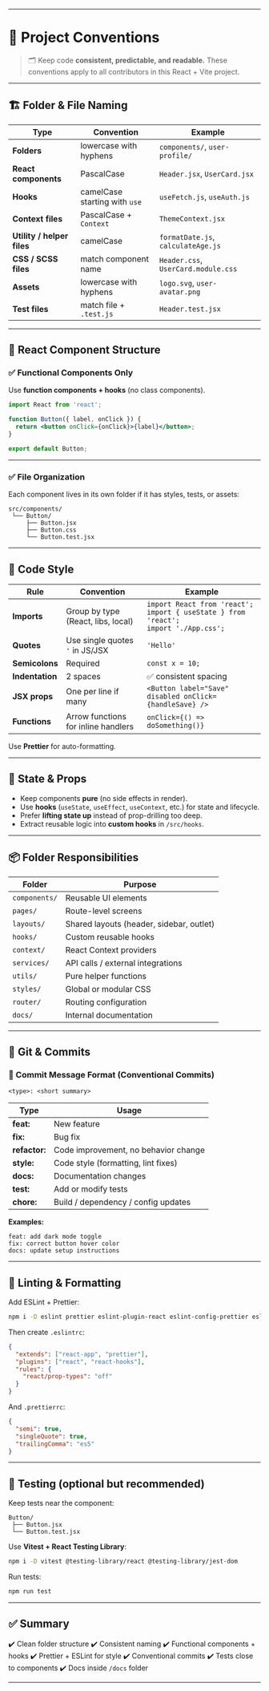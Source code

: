 
---

# 🧭 Project Conventions

> 🗂️ Keep code **consistent, predictable, and readable.**
> These conventions apply to all contributors in this React + Vite project.

---

## 🏗️ Folder & File Naming

| Type                       | Convention                    | Example                             |
| -------------------------- | ----------------------------- | ----------------------------------- |
| **Folders**                | lowercase with hyphens        | `components/`, `user-profile/`      |
| **React components**       | PascalCase                    | `Header.jsx`, `UserCard.jsx`        |
| **Hooks**                  | camelCase starting with `use` | `useFetch.js`, `useAuth.js`         |
| **Context files**          | PascalCase + `Context`        | `ThemeContext.jsx`                  |
| **Utility / helper files** | camelCase                     | `formatDate.js`, `calculateAge.js`  |
| **CSS / SCSS files**       | match component name          | `Header.css`, `UserCard.module.css` |
| **Assets**                 | lowercase with hyphens        | `logo.svg`, `user-avatar.png`       |
| **Test files**             | match file + `.test.js`       | `Header.test.jsx`                   |

---

## 🧩 React Component Structure

### ✅ Functional Components Only

Use **function components + hooks** (no class components).

```jsx
import React from 'react';

function Button({ label, onClick }) {
  return <button onClick={onClick}>{label}</button>;
}

export default Button;
```

---

### ✅ File Organization

Each component lives in its own folder if it has styles, tests, or assets:

```
src/components/
 └── Button/
     ├── Button.jsx
     ├── Button.css
     └── Button.test.jsx
```

---

## 💬 Code Style

| Rule            | Convention                          | Example                                                                                      |
| --------------- | ----------------------------------- | -------------------------------------------------------------------------------------------- |
| **Imports**     | Group by type (React, libs, local)  | `import React from 'react';`<br>`import { useState } from 'react';`<br>`import './App.css';` |
| **Quotes**      | Use single quotes `'` in JS/JSX     | `'Hello'`                                                                                    |
| **Semicolons**  | Required                            | `const x = 10;`                                                                              |
| **Indentation** | 2 spaces                            | ✅ consistent spacing                                                                         |
| **JSX props**   | One per line if many                | `<Button label="Save" disabled onClick={handleSave} />`                                      |
| **Functions**   | Arrow functions for inline handlers | `onClick={() => doSomething()}`                                                              |

Use **Prettier** for auto-formatting.

---

## 🧠 State & Props

* Keep components **pure** (no side effects in render).
* Use **hooks** (`useState`, `useEffect`, `useContext`, etc.) for state and lifecycle.
* Prefer **lifting state up** instead of prop-drilling too deep.
* Extract reusable logic into **custom hooks** in `/src/hooks`.

---

## 📦 Folder Responsibilities

| Folder        | Purpose                                  |
| ------------- | ---------------------------------------- |
| `components/` | Reusable UI elements                     |
| `pages/`      | Route-level screens                      |
| `layouts/`    | Shared layouts (header, sidebar, outlet) |
| `hooks/`      | Custom reusable hooks                    |
| `context/`    | React Context providers                  |
| `services/`   | API calls / external integrations        |
| `utils/`      | Pure helper functions                    |
| `styles/`     | Global or modular CSS                    |
| `router/`     | Routing configuration                    |
| `docs/`       | Internal documentation                   |

---

## 🔖 Git & Commits

### 🧾 Commit Message Format (Conventional Commits)

```
<type>: <short summary>
```

| Type          | Usage                                |
| ------------- | ------------------------------------ |
| **feat:**     | New feature                          |
| **fix:**      | Bug fix                              |
| **refactor:** | Code improvement, no behavior change |
| **style:**    | Code style (formatting, lint fixes)  |
| **docs:**     | Documentation changes                |
| **test:**     | Add or modify tests                  |
| **chore:**    | Build / dependency / config updates  |

**Examples:**

```
feat: add dark mode toggle
fix: correct button hover color
docs: update setup instructions
```

---

## 🧰 Linting & Formatting

Add ESLint + Prettier:

```bash
npm i -D eslint prettier eslint-plugin-react eslint-config-prettier eslint-plugin-react-hooks
```

Then create `.eslintrc`:

```json
{
  "extends": ["react-app", "prettier"],
  "plugins": ["react", "react-hooks"],
  "rules": {
    "react/prop-types": "off"
  }
}
```

And `.prettierrc`:

```json
{
  "semi": true,
  "singleQuote": true,
  "trailingComma": "es5"
}
```

---

## 🧪 Testing (optional but recommended)

Keep tests near the component:

```
Button/
 ├── Button.jsx
 └── Button.test.jsx
```

Use **Vitest + React Testing Library**:

```bash
npm i -D vitest @testing-library/react @testing-library/jest-dom
```

Run tests:

```bash
npm run test
```

---

## ✅ Summary

✔️ Clean folder structure
✔️ Consistent naming
✔️ Functional components + hooks
✔️ Prettier + ESLint for style
✔️ Conventional commits
✔️ Tests close to components
✔️ Docs inside `/docs` folder

---

